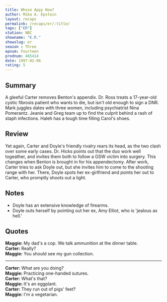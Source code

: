 ```yaml
---
title: Whose Appy Now?
author: Mika A. Epstein
layout: recaps
permalink: /recaps/er/:title/
tags: ["ER"]
station: NBC
showname: "E.R."
showslug: er
season : Three
epnum: Fourteen
prodnum: 465414
date: 1997-02-06
rating: 5
---
```


## Summary

A gleeful Carter removes Benton's appendix. Dr. Ross treats a 17-year-old cystic fibrosis patient who wants to die, but isn't old enough to sign a DNR. Mark juggles dates with three women, including psychiatrist Nina Pomerantz. Jeanie and Greg team up to find the culprit behind a rash of staph infections. Haleh has a tough time filling Carol's shoes.

## Review

Yet again, Carter and Doyle's friendly rivalry rears its head, as the two clash over some early cases. Dr. Hicks points out that the duo work well togeather, and invites them both to follow a GSW victim into surgery. This changes when Benton is brought in for his appendectomy. After work, Carter tries to ask Doyle out, but she invites him to come to the shooting range with her. There, Doyle spots her ex-girlfriend and points her out to Carter, who promptly shoots out a light.

## Notes

* Doyle has an extensive knowledge of firearms.
* Doyle outs herself by pointing out her ex, Amy Elliot, who is 'jealous as hell.'

## Quotes

**Maggie:** My dad's a cop. We talk ammunition at the dinner table.\
**Carter:** Really?\
**Maggie:** You should see my gun collection.

---

**Carter:** What are you doing?\
**Maggie:** Practicing one-handed sutures.\
**Carter:** What's that?\
**Maggie:** It's an eggplant.\
**Carter:** They run out of pigs' feet?\
**Maggie:** I'm a vegetarian.
